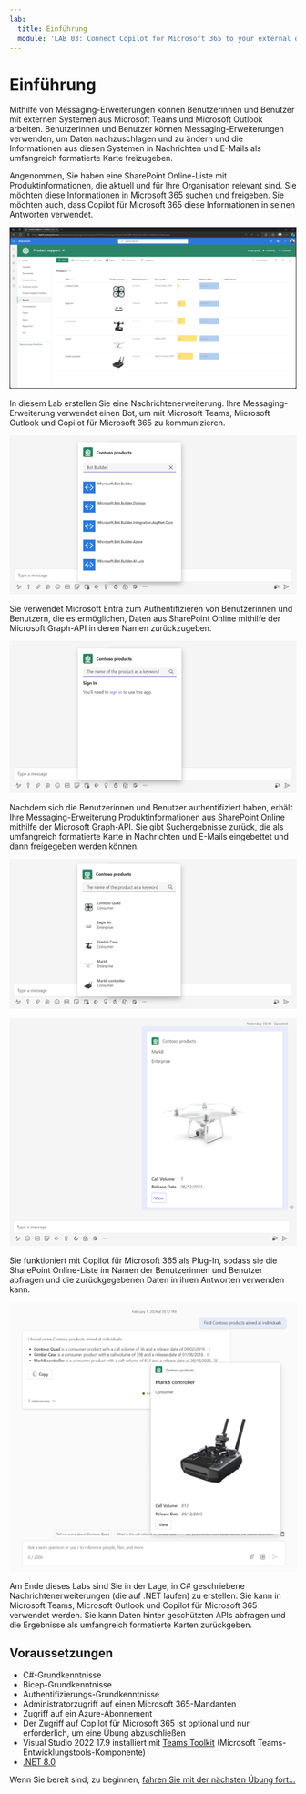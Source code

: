 ```yaml
---
lab:
  title: Einführung
  module: 'LAB 03: Connect Copilot for Microsoft 365 to your external data in real-time with message extension plugins built with .NET and Visual Studio'
---
```


# Einführung

Mithilfe von Messaging-Erweiterungen können Benutzerinnen und Benutzer mit externen Systemen aus Microsoft Teams und Microsoft Outlook arbeiten. Benutzerinnen und Benutzer können Messaging-Erweiterungen verwenden, um Daten nachzuschlagen und zu ändern und die Informationen aus diesen Systemen in Nachrichten und E-Mails als umfangreich formatierte Karte freizugeben.

Angenommen, Sie haben eine SharePoint Online-Liste mit Produktinformationen, die aktuell und für Ihre Organisation relevant sind. Sie möchten diese Informationen in Microsoft 365 suchen und freigeben. Sie möchten auch, dass Copilot für Microsoft 365 diese Informationen in seinen Antworten verwendet.

![Screenshot der Startseite der SharePoint Online-Teamseite für Produktsupport. Es wird eine Liste der kürzlich veröffentlichten Produkte angezeigt.](../media/1-sharepoint-online-product-support-site.png)

In diesem Lab erstellen Sie eine Nachrichtenerweiterung. Ihre Messaging-Erweiterung verwendet einen Bot, um mit Microsoft Teams, Microsoft Outlook und Copilot für Microsoft 365 zu kommunizieren.

![Screenshot der Suchergebnisse, die von einer suchbasierten Messaging-Erweiterung in Microsoft Teams zurückgegeben werden.](../media/2-search-results-nuget.png)

Sie verwendet Microsoft Entra zum Authentifizieren von Benutzerinnen und Benutzern, die es ermöglichen, Daten aus SharePoint Online mithilfe der Microsoft Graph-API in deren Namen zurückzugeben.

![Screenshot einer Authentifizierungsaufforderung in einer suchbasierten Nachrichtenerweiterung. Es wird ein Link zur Anmeldung angezeigt.](../media/3-sign-in.png)

Nachdem sich die Benutzerinnen und Benutzer authentifiziert haben, erhält Ihre Messaging-Erweiterung Produktinformationen aus SharePoint Online mithilfe der Microsoft Graph-API. Sie gibt Suchergebnisse zurück, die als umfangreich formatierte Karte in Nachrichten und E-Mails eingebettet und dann freigegeben werden können.

![Screenshot der Suchergebnisse, die von einer suchbasierten Messaging-Erweiterung in Microsoft Teams zurückgegeben werden. Die Suchergebnisse werden von SharePoint Online zurückgegeben. Jedes Suchergebnis zeigt den Produktnamen, die Kategorie und das Produktbild an.](../media/4-search-results-sharepoint-online.png)

![Screenshot des Suchergebnisses, das in eine Nachricht in Microsoft Teams eingebettet ist. Die Suchergebnisse werden als adaptive Karte mit Produktname, Kategorie, Anrufvolumen und Veröffentlichungsdatum angezeigt. Es wird eine Aktionsschaltfläche mit dem Titel „Ansicht“ angezeigt, über die Benutzende zum Produktlistenelement in SharePoint Online navigieren können.](../media/5-adaptive-card.png)

Sie funktioniert mit Copilot für Microsoft 365 als Plug-In, sodass sie die SharePoint Online-Liste im Namen der Benutzerinnen und Benutzer abfragen und die zurückgegebenen Daten in ihren Antworten verwenden kann.

![Screenshot einer Antwort in Copilot für Microsoft 365, die Informationen enthält, die vom Plug-In für die Nachrichtenerweiterung zurückgegeben wurden. Es wird eine adaptive Karte mit Produktinformationen angezeigt.](../media/6-copilot-answer.png)

Am Ende dieses Labs sind Sie in der Lage, in C# geschriebene Nachrichtenerweiterungen (die auf .NET laufen) zu erstellen. Sie kann in Microsoft Teams, Microsoft Outlook und Copilot für Microsoft 365 verwendet werden. Sie kann Daten hinter geschützten APIs abfragen und die Ergebnisse als umfangreich formatierte Karten zurückgeben.

## Voraussetzungen

- C#-Grundkenntnisse
- Bicep-Grundkenntnisse
- Authentifizierungs-Grundkenntnisse 
- Administratorzugriff auf einen Microsoft 365-Mandanten
- Zugriff auf ein Azure-Abonnement
- Der Zugriff auf Copilot für Microsoft 365 ist optional und nur erforderlich, um eine Übung abzuschließen
- Visual Studio 2022 17.9 installiert mit [Teams Toolkit](/microsoftteams/platform/toolkit/toolkit-v4/teams-toolkit-fundamentals-vs) (Microsoft Teams-Entwicklungstools-Komponente)
- [.NET 8.0](https://dotnet.microsoft.com/download/dotnet/8.0)

Wenn Sie bereit sind, zu beginnen, [fahren Sie mit der nächsten Übung fort...](./2-exercise-create-a-message-extension.md)
